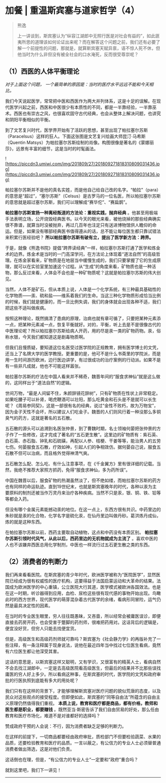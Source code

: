 # 加餐 | 重温斯宾塞与道家哲学（4）

> 熊逸
> 
> 上一讲谈到，斯宾塞认为“纵容江湖郎中无照行医是对社会有益的”，如此匪夷所思的道理该如何论证出来呢？而在解答这个问题之前，我们还有必要了解一个前提性的问题，那就是，就算斯宾塞天赋异禀，语不惊人死不休，但他当时为什么非但没有被全社会的口水淹死，反而很受尊崇呢？

## （1）西医的人体平衡理论

 *对于上面这个问题，*  *一个最简单的原因是：当时的医疗水平远远不能和今天相比。*

我们今天说起医学，常常把中医和西医作为两大并列体系，这是十足的误解。在现代医学兴起之前，西医和中医很少有本质性的不同，都是一半靠经验，一半靠巫术。西医也有崇古之风，也很喜欢固守古代经典，也会从整体上解决问题，也讲究和阴阳平衡相似的平衡。

到了文艺复兴时代，医学界开始有了活跃的思想，甚至出现了帕拉塞尔苏斯（Paracelsus）这样的狂人。下面这张图是文艺复兴绘画大师昆汀·马希斯（Quentin Matsys）为帕拉塞尔苏斯绘制的肖像。构图很像是著名的《蒙娜丽莎》，远景有丰富的细节，这是当时的时髦画法。

![https://piccdn3.umiwi.com/img/201809/27/201809271818310809031436.jpg](https://piccdn3.umiwi.com/img/201809/27/201809271818310809031436.jpg)

帕拉塞尔苏斯并不是他的真名实姓，而是他自己给自己改的名字。“帕拉”（para）的意思是“超过”，“塞尔苏斯”（Celsus）是古罗马的一位名医，所以帕拉塞尔苏斯的意思就是超过塞尔苏斯，我们可以理解成“赛华佗”、“赛扁鹊”。

 **帕拉塞尔苏斯宣扬一种离经叛道的方法论：重视实践，抛弃经典** 。他甚至用极端手法表明立场，公开烧毁经典医书。以今天的眼光来看，被他烧掉的那些经典确实很不靠谱，就算当时没被抛弃，再过几百年也注定只有送进博物馆供人瞻仰的命运。但是，如果没有哪部经典医书值得遵从的话，总不能让每位医生都只靠试错法来积累行医经验吧？ **所以帕拉塞尔苏斯有破有立，提出了医学新方法：跨界。**

于是，就像《熊逸书院》提倡“跨界读经典”一样，帕拉塞尔苏斯打通了医学和炼金术的边界。炼金术是当时的一门高深学问，在方法论上体现着“道法自然”的高级哲理。在炼金家看来，矿物质是在地层当中缓慢生成的，我们只要掌握了它的生成原理，就可以在实验室里加速这个过程。从“生成”的角度来看，矿物质也是一种活物，那么反过来看，人体会不会也是一种矿物质呢？这就是帕拉塞尔苏斯的伟大创见。

当然，人体不是矿石，但从本质上说，人体是一个化学系统，有三种最具基础性的化学物质——汞、硫和盐——维系着我们的生命。当这三种化学物质形成恰当比例的时候，我们就是健康的，而一旦比例失调，我们的身体就会出现各种不适，我们把这些不适叫做疾病。

按照这种理论，既然搞清了患病的原理，治病也就有章可循了，只要把某种元素添一点，把某种元素减一点，恢复平衡就好。对的，平衡，听上去是不是很像古代的中医理论呢？所以帕拉塞尔苏斯给病人开药，用的尽是汞一类的矿物药物。汞，俗称水银，今天我们都知道这是剧毒物质啊。

但我们且慢质疑，要知道这位名医受过医学院的正规教育，拥有医学博士的文凭，还当上了名牌大学的医学教授。更重要的是，他可不是什么书斋里的学院派，而是用一生时间游历欧洲，边行医边讲学，有过很成功的治疗案例的行动派。如果不是有一些非凡成就，他也不可能这样嚣张。

帕拉塞尔苏斯的疗法在中国人看来并不稀奇，魏晋年间的“服食求神仙”就是这么做的，这同样出于“道法自然”的逻辑。

世间万物，“最是人间留不住，朱颜辞镜花辞树”，只有矿物质在性状上非常稳定。如果吃腰子可以补肾，喝虎鞭酒可以壮阳，那么吃黄金和石头是不是就可以长生呢？《周易参同契》，这是一部很有名的经典，说过“金性不败朽，故为万物宝”，因为金子天性不会坏，所以建议人们吃金子。魏晋的人们则风行着一种没那么多铜臭气的药方，这就是著名的五石散。

五石散的源头可以追溯到名医张仲景，到了曹魏时期，名士领袖何晏把张仲景的方子作了一些修改，这才完成了著名的“五石更生散”。这里边的矿物质有：紫石英、白石英、赤石脂、钟乳和石硫磺，再配以人参、桔梗、干姜等等，能治男人的五劳七伤。何晏服食五石散，疗效如神，引起人们的争相效仿。据何晏自己说，服食五石散不但可以治病，而且格外觉得神清气爽。

五石散怎么配、怎么吃、有什么注意事项，在《千金翼方》里有很详细的记载。当然，我绝不推荐大家照方抓药，免得“服食求神仙，多为药所误”。

中国在魏晋以后，服食矿物的热潮虽然淡了，但不绝如缕，而帕拉塞尔苏斯的药方也有同样的命运轨迹。直到19世纪末，也就是斯宾塞晚年的时代，各种以汞为主要原料的制剂还被当作万灵丹来治疗各种疾病。当然不只是汞，银、铜、铁、铅等等都会入药。

但没有哪个金属元素能撼动汞的地位。在这一点上，东西方很有共识。中药里边的朱砂就是汞的化合物，化学名字是硫化汞，在仙丹里边叫做丹砂。葛洪炼丹成仙，炼的就是这种东西。

在帕拉塞尔苏斯以前，西药主要取自动植物，这点和中药没有本质区别。 **帕拉塞尔苏斯引领时代风气，从此以后，西药里边的无机物就成为主流了** 。喜欢中医的人也不该嫌弃西医总用化学制剂，中医也一样流行过五石更生散之类的东西。

## （2）消费者的判断力

我们再来看看医院。在斯宾塞的青少年时代，欧洲医学被称为“医院医学”，显然医院已经成为很有权威性的医疗机构，这要得益于法国启蒙运动和大革命的结果。法国成为欧洲医学的中心重镇，公立医院大行其道，医学模式被欧洲各国效法。也是在这一时期，听诊器得到应用，血检、尿检这些很有现代感的事物开始出现。鸟瞰此时的西方世界，现代医学的萌芽混杂着古代医学的余绪，看病形同冒险，运气仍然是最具决定性的因素。

在当时的专业医生眼里，穷人往往既愚昧，又吝啬，所以经常会被庸医误诊，即便直接去药房开药，也会受害于蹩脚的药剂师，很难把药用对。这话背后的逻辑是，便宜没好货，但穷人只能去找便宜货。

但是，高级医生和高级药剂师就可靠吗？斯宾塞为《社会静力学》的再版补充了一些注释，有一条注释属于现身说法，说他在最近四年当中找过七位医生看病，竟然有六位医生都让他深受其害。

这话的意思是，以斯宾塞这样又聪明，又有学识，又很富有的精英人士，看病自然不会去找江湖郎中，一定是去高级医院看高级医生，但最后的结果并不比那些误找庸医的穷人好上多少。所以看病这种事，在斯宾塞的时代，医学院的文凭和政府审批的行医执照到底能有多大的用处呢？

我们只有在这样的背景下，才能够理解斯宾塞对医疗问题的貌似荒唐的态度，以及民众对这些观点的接受程度。但即便如此，斯宾塞的“同等自由法”所蕴含的自由主义原理仍然值得我们重视。 **本质上说，教育和医疗都是商品，都有价格，教师和医生都是职业，都要赚钱** 。既然亚当·斯密告诉了我们自由贸易的好处，那么任由教育和医疗市场化，难道不是对谁都好的选择吗？

赞成政府干预的人会说：不行，因为消费者缺乏足够的判断力。

在这样的前提下，一切商品都要经由政府审批，质检部门不但要检验蔬菜、水果的品质，还要检验教育和医疗的品质。一言以蔽之，有公信力的专业人士必须替普通消费者做出筛选，这是对他们负责。

这话倒也在理，但是，“有公信力的专业人士”一定要和“政府”重合吗？

就到这里吧，我们下一讲见！

---
